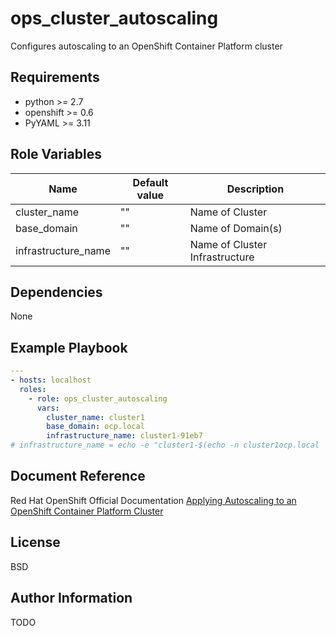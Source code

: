 ops_cluster_autoscaling
=======================

Configures autoscaling to an OpenShift Container Platform cluster

Requirements
------------

* python >= 2.7
* openshift >= 0.6
* PyYAML >= 3.11

Role Variables
--------------

| Name                          | Default value |               Description                    |
|-------------------------------|---------------|----------------------------------------------|
| cluster_name     | ""          | Name of Cluster |
| base_domain    | ""            | Name of Domain(s)                                    |
| infrastructure_name    | ""            | Name of Cluster Infrastructure                                       |

Dependencies
------------

None

Example Playbook
----------------

```yaml
---
- hosts: localhost
  roles:
    - role: ops_cluster_autoscaling
      vars:
        cluster_name: cluster1
        base_domain: ocp.local
        infrastructure_name: cluster1-91eb7 
# infrastructure_name = echo -e "cluster1-$(echo -n cluster1ocp.local | sha256sum | awk '{ print $1 }' | tail -c6)\n"
```

Document Reference
------------------
Red Hat OpenShift Official Documentation [Applying Autoscaling to an OpenShift Container Platform Cluster](https://docs.openshift.com/container-platform/latest/machine_management/applying-autoscaling.html)

License
-------

BSD

Author Information
------------------

TODO